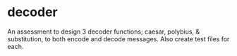 # decoder

An assessment to design 3 decoder functions; caesar, polybius, & substitution, to both encode and decode messages. Also create test files for each. 
